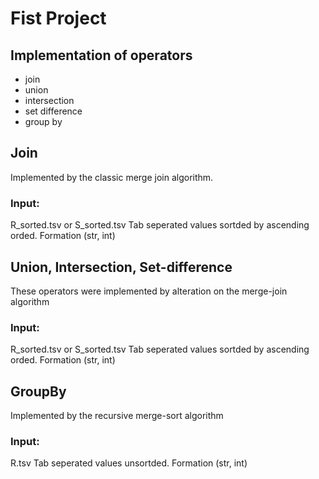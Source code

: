 # Fist Project
## Implementation of operators
* join
* union
* intersection
* set difference
* group by

## Join
Implemented by the classic merge join algorithm.
### Input: 
R_sorted.tsv or S_sorted.tsv
Tab seperated values sortded by ascending orded. Formation (str, int)

## Union, Intersection, Set-difference
These operators were implemented by alteration on the merge-join algorithm
### Input: 
R_sorted.tsv or S_sorted.tsv
Tab seperated values sortded by ascending orded. Formation (str, int)

## GroupBy
Implemented by the recursive merge-sort algorithm
### Input: 
R.tsv 
Tab seperated values unsortded. Formation (str, int)

